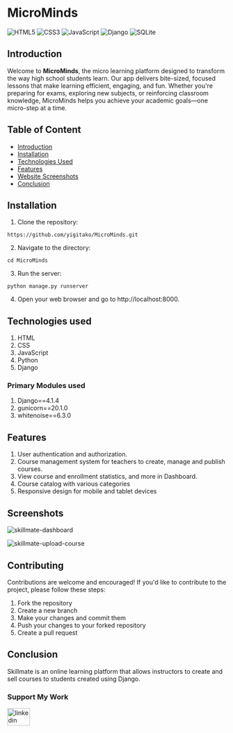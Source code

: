 # MicroMinds

![HTML5](https://img.shields.io/badge/html5-%23E34F26.svg?style=for-the-badge&logo=html5&logoColor=white)
![CSS3](https://img.shields.io/badge/css3-%231572B6.svg?style=for-the-badge&logo=css3&logoColor=white)
![JavaScript](https://img.shields.io/badge/javascript-%23323330.svg?style=for-the-badge&logo=javascript&logoColor=%23F7DF1E)
![Django](https://img.shields.io/badge/django-%23092E20.svg?style=for-the-badge&logo=django&logoColor=white)
![SQLite](https://img.shields.io/badge/sqlite-%2307405e.svg?style=for-the-badge&logo=sqlite&logoColor=white)

## Introduction
Welcome to **MicroMinds**, the micro learning platform designed to transform the way high school students learn.
Our app delivers bite-sized, focused lessons that make learning efficient, engaging, and fun. 
Whether you're preparing for exams, exploring new subjects, or reinforcing classroom knowledge, MicroMinds helps you 
achieve your academic goals—one micro-step at a time.


## Table of Content
  * [Introduction](#introduction)
  * [Installation](#installation)
  * [Technologies Used](#technologies-used)
  * [Features](#features)
  * [Website Screenshots](#screenshots)
  * [Conclusion](#conclusion)

## Installation
1. Clone the repository:
```
https://github.com/yigitako/MicroMinds.git
```
2. Navigate to the directory:
```
cd MicroMinds
```
3. Run the server:
```
python manage.py runserver
```
4. Open your web browser and go to http://localhost:8000.
  
  
## Technologies used
1. HTML
2. CSS
3. JavaScript
4. Python
5. Django

### Primary Modules used
1. Django==4.1.4
2. gunicorn==20.1.0
3. whitenoise==6.3.0

## Features
1. User authentication and authorization.
2. Course management system for teachers to create, manage and publish courses.
3. View course and enrollment statistics, and more in Dashboard.
4. Course catalog with various categories
5. Responsive design for mobile and tablet devices

## Screenshots
![skillmate-dashboard](https://user-images.githubusercontent.com/106135144/227761162-573aabd7-3c88-4244-ad49-ec7bc68ac290.png)

![skillmate-upload-course](https://user-images.githubusercontent.com/106135144/227761259-bc27aa5f-e06e-482d-8986-ecdf3ac50bf7.png)

## Contributing
Contributions are welcome and encouraged! If you'd like to contribute to the project, please follow these steps:

1. Fork the repository
2. Create a new branch
3. Make your changes and commit them
4. Push your changes to your forked repository
5. Create a pull request

## Conclusion
Skillmate is an online learning platform that allows instructors to create and sell courses to students created using Django.

### Support My Work

<div align="left">
  <a href="https://www.linkedin.com/in/ashish-makes/" target="_blank">
    <img src="https://raw.githubusercontent.com/maurodesouza/profile-readme-generator/master/src/assets/icons/social/linkedin/default.svg" width="52" height="40" alt="linkedin logo"  />
  </a>
</div>
